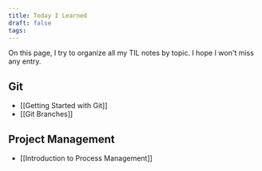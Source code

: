 ```yaml
---
title: Today I Learned
draft: false
tags:
---
```

On this page, I try to organize all my TIL notes by topic. I hope I won't miss any entry.

## Git
- [[Getting Started with Git]]
- [[Git Branches]]

## Project Management
- [[Introduction to Process Management]]
